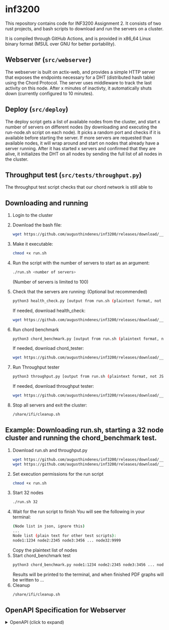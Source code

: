 # inf3200

This repository contains code for INF3200 Assignment 2. It consists of two rust projects, and bash scripts to download and run the servers on a cluster. 

It is compiled through GitHub Actions, and is provided in x86_64 Linux binary format (MSUL over GNU for better portability).

## Webserver (``src/webserver``)

The webserver is built on actix-web, and provides a simple HTTP server that exposes the endpoints necessary for a DHT (distributed hash table) using the Chord Protocol.
The server uses middleware to track the last activity on this node. After x minutes of inactivty, it automatically shuts down (currently configured to 10 minutes).

## Deploy (``src/deploy``)

The deploy script gets a list of available nodes from the cluster, and start x number of servers on different nodes (by downloading and executing the run-node.sh script on each node). It picks a random port and checks if it is available before starting the server. If more servers are requested than available nodes, it will wrap around and start on nodes that already have a server running. After it has started x servers and confirmed that they are alive, it initializes the DHT on all nodes by sending the full list of all nodes in the cluster.

## Throughput test (``src/tests/throughput.py``)

The throughput test script checks that our chord network is still able to 

## Downloading and running
1. Login to the cluster
2. Download the bash file:
   ```bash
   wget https://github.com/augusthindenes/inf3200/releases/download/__VERSION__/run.sh
   ```
3. Make it executable:
   ```bash
   chmod +x run.sh
   ```
4. Run the script with the number of servers to start as an argument:
   ```bash
   ./run.sh <number of servers>
   ```
   (Number of servers is limited to 100)
5. Check that the servers are running: (Optional but recommended)
   ```bash
   python3 health_check.py [output from run.sh (plaintext format, not JSON)]
   ```
   
   If needed, download health_check:
   ```bash
   wget https://github.com/augusthindenes/inf3200/releases/download/__VERSION__/health_check.py
   ```
6. Run chord benchmark
   ```bash
   python3 chord_benchmark.py [output from run.sh (plaintext format, not JSON)]
   ```

   If needed, download chord_tester:
   ```bash
   wget https://github.com/augusthindenes/inf3200/releases/download/__VERSION__/chord_benchmark.py
   ```
7. Run Throughput tester
   ```bash
   python3 throughput.py [output from run.sh (plaintext format, not JSON)]
   ```

   If needed, download throughput tester:
   ```bash
   wget https://github.com/augusthindenes/inf3200/releases/download/__VERSION__/throughput.py
   ```
8. Stop all servers and exit the cluster:
   ```bash
   /share/ifi/cleanup.sh
   ```

## Example: Downloading run.sh, starting a 32 node cluster and running the chord_benchmark test.

1. Download run.sh and throughput.py
   ```bash
   wget https://github.com/augusthindenes/inf3200/releases/download/__VERSION__/run.sh
   wget https://github.com/augusthindenes/inf3200/releases/download/__VERSION__/chord_benchmark.py
   ```
2. Set execution permissions for the run script
   ```bash
   chmod +x run.sh
   ```
3. Start 32 nodes
   ```bash
   ./run.sh 32
   ```
4. Wait for the run script to finish
   You will see the following in your terminal:
   ```bash
   (Node list in json, ignore this)
   ...
   Node list (plain text for other test scripts):
   node1:1234 node2:2345 node3:3456 ... node32:9999
   ```
   Copy the plaintext list of nodes
5. Start chord_benchmark test
   ```bash
   python3 chord_benchmark.py node1:1234 node2:2345 node3:3456 ... node32:9999
   ```
   Results will be printed to the terminal, and when finished PDF graphs will be written to ...
6. Cleanup
   ```bash
   /share/ifi/cleanup.sh
   ```

## OpenAPI Specification for Webserver

<details>
<summary>OpenAPI (click to expand)</summary>

```yaml
openapi: 3.0.3
info:
  title: Chord DHT Node API
  version: 1.0.0
  description: |
    HTTP API for a single node in a Chord-based distributed hash table (Actix-web).
servers:
  - url: http://{host}:{port}
    variables:
      host:
        default: localhost
      port:
        default: "8080"
paths:
  /helloworld:
    get:
      tags: [Health]
      summary: Return node bind address
      description: Returns the hostname and port this node is running on in the format "host:port".
      responses:
        '200':
          description: OK
          content:
            text/plain:
              schema:
                type: string
                example: "localhost:8080"

  /storage/{key}:
    get:
      tags: [Storage]
      summary: Get a value
      description: |
        Retrieves the value for **key**. If the current node isn’t responsible for the key, the request may be forwarded through the Chord ring.
      parameters:
        - $ref: '#/components/parameters/KeyPath'
        - $ref: '#/components/parameters/HopCountHeader'
      responses:
        '200':
          description: Value found
          content:
            text/plain:
              schema:
                type: string
        '404':
          description: Key not found
          content:
            text/plain:
              schema:
                type: string
                example: "Key not found"
        '502':
          description: Error forwarding request to the responsible node
          content:
            text/plain:
              schema:
                type: string
                example: "Error forwarding request"
        '503':
          description: Distributed Hashtable not initialized
          content:
            text/plain:
              schema:
                type: string
                example: "Distributed Hashtable not initialized"
    put:
      tags: [Storage]
      summary: Put a value
      description: |
        Stores a UTF-8 string **value** under **key**. If the current node isn’t responsible for the key, the request may be forwarded.
      parameters:
        - $ref: '#/components/parameters/KeyPath'
        - $ref: '#/components/parameters/HopCountHeader'
      requestBody:
        required: true
        content:
          text/plain:
            schema:
              type: string
            examples:
              example1:
                value: "some value"
      responses:
        '200':
          description: Stored
          content:
            text/plain:
              schema:
                type: string
                example: "Value stored"
        '400':
          description: Value must be valid UTF-8
          content:
            text/plain:
              schema:
                type: string
                example: "Value must be valid UTF-8"
        '502':
          description: Error forwarding request to the responsible node
          content:
            text/plain:
              schema:
                type: string
                example: "Error forwarding request"
        '503':
          description: Distributed Hashtable not initialized
          content:
            text/plain:
              schema:
                type: string
                example: "Distributed Hashtable not initialized"

  /network:
    get:
      tags: [Network]
      summary: Get known nodes
      description: Returns the list of nodes known to this node.
      responses:
        '200':
          description: OK
          content:
            application/json:
              schema:
                $ref: '#/components/schemas/KnownNodesResponse'
        '503':
          description: Distributed Hashtable not initialized
          content:
            text/plain:
              schema:
                type: string
                example: "Distributed Hashtable not initialized"

  /storage-init:
    post:
      tags: [Admin]
      summary: Initialize this node
      description: |
        Initializes the node and joins/creates the ring. The **nodes** list **must include this node** (`host:port`).
      requestBody:
        required: true
        content:
          application/json:
            schema:
              $ref: '#/components/schemas/InitReq'
            examples:
              example1:
                value:
                  nodes: ["localhost:8080", "peer1:8080", "peer2:8080"]
      responses:
        '200':
          description: Node initialized
          content:
            text/plain:
              schema:
                type: string
                example: "Node initialized"
        '400':
          description: |
            Bad request — either the node is already initialized or the initialization list didn’t include this node.
          content:
            text/plain:
              schema:
                type: string
                examples:
                  alreadyInitialized:
                    value: "Node already initialized"
                  missingSelf:
                    value: "Initialization list must include this node"

  /reconfigure:
    post:
      tags: [Admin]
      summary: Reconfigure the ring membership/parameters
      description: |
        Reinitializes the node with a new node list and optional parameters. The **nodes** list **must include this node**.
        Storage is reset in this implementation (data redistribution is not performed).
      requestBody:
        required: true
        content:
          application/json:
            schema:
              $ref: '#/components/schemas/ReconfigReq'
            examples:
              example1:
                value:
                  nodes: ["localhost:8080", "peer1:8080"]
                  max_nodes: 64
                  finger_table_size: 32
      responses:
        '200':
          description: Node reconfigured
          content:
            text/plain:
              schema:
                type: string
                example: "Node reconfigured"
        '400':
          description: Reconfiguration list must include this node
          content:
            text/plain:
              schema:
                type: string
                example: "Reconfiguration list must include this node"
        '503':
          description: Distributed Hashtable not initialized
          content:
            text/plain:
              schema:
                type: string
                example: "Distributed Hashtable not initialized"

components:
  parameters:
    KeyPath:
      name: key
      in: path
      required: true
      description: Key to read/write
      schema:
        type: string
    HopCountHeader:
      name: X-Chord-Hop-Count
      in: header
      required: false
      description: Number of hops already taken when forwarding through the ring (used internally).
      schema:
        type: integer
        minimum: 0
        example: 0

  schemas:
    NodeAddr:
      type: object
      properties:
        host:
          type: string
          example: "localhost"
        port:
          type: integer
          format: int32
          example: 8080
      required: [host, port]

    KnownNodesResponse:
      type: array
      items:
        $ref: '#/components/schemas/NodeAddr'

    InitReq:
      type: object
      properties:
        nodes:
          type: array
          description: List of nodes in "host:port" form. **Must include this node.**
          items:
            type: string
            example: "localhost:8080"
      required: [nodes]

    ReconfigReq:
      type: object
      properties:
        nodes:
          type: array
          description: List of nodes in "host:port" form. **Must include this node.**
          items:
            type: string
            example: "localhost:8080"
        max_nodes:
          type: integer
          minimum: 1
          description: Optional maximum number of nodes to keep.
          example: 64
        finger_table_size:
          type: integer
          minimum: 1
          description: Optional finger table size.
          example: 32
      required: [nodes]
tags:
  - name: Health
  - name: Storage
  - name: Network
  - name: Admin
```
</details>
